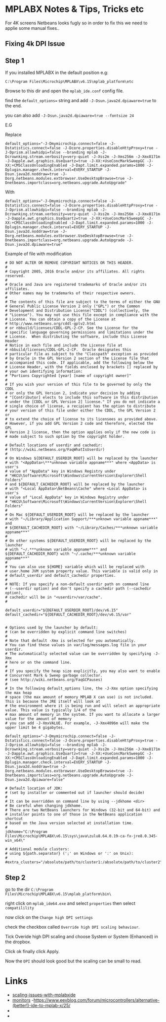 # MPLABX Notes & Tips, Tricks etc

For 4K screens Netbeans looks fugly so in order to fix this we need to applie some manual fixes..

## Fixing 4k DPI Issue

## Step 1

If you installed MPLABX in the default position e.g:

```
C:\Program Files\Microchip\MPLABX\v6.15\mplab_platform\etc
```
Browse to this dir and open the `mplab_ide.conf` config file.

find the `default_options=` string and add `-J-Dsun.java2d.dpiaware=true` to the end.

you can also add `-J-Dsun.java2d.dpiaware=true --fontsize 24`

E.G

Replace

```
default_options="-J-Dmymicrochip.connect=false -J-Dstatistics.connect=false -J-Dcore.properties.disableHttpProxy=true -J-Dprism.allowhidpi=false --branding mplab -J-Dcrownking.stream.verbosity=very-quiet -J-Xss2m -J-Xms256m -J-Xmx8171m -J-Dapple.awt.graphics.UseQuartz=true -J-XX:+UseConcMarkSweepGC -J-XX:+CMSClassUnloadingEnabled -J-Dapt.limit.expanded.params=1000 -J-Dplugin.manager.check.interval=EVERY_STARTUP -J-Dsun.java2d.noddraw=true -J-Dorg.netbeans.modules.extbrowser.UseDesktopBrowse=true -J-Dnetbeans.importclass=org.netbeans.upgrade.AutoUpgrade"
```

With

```
default_options="-J-Dmymicrochip.connect=false -J-Dstatistics.connect=false -J-Dcore.properties.disableHttpProxy=true -J-Dprism.allowhidpi=false --branding mplab -J-Dcrownking.stream.verbosity=very-quiet -J-Xss2m -J-Xms256m -J-Xmx8171m -J-Dapple.awt.graphics.UseQuartz=true -J-XX:+UseConcMarkSweepGC -J-XX:+CMSClassUnloadingEnabled -J-Dapt.limit.expanded.params=1000 -J-Dplugin.manager.check.interval=EVERY_STARTUP -J-Dsun.java2d.noddraw=true -J-Dorg.netbeans.modules.extbrowser.UseDesktopBrowse=true -J-Dnetbeans.importclass=org.netbeans.upgrade.AutoUpgrade -J-Dsun.java2d.dpiaware=true"
```

Example of file with modification

```CONF
# DO NOT ALTER OR REMOVE COPYRIGHT NOTICES OR THIS HEADER.
#
# Copyright 2005, 2016 Oracle and/or its affiliates. All rights reserved.
#
# Oracle and Java are registered trademarks of Oracle and/or its affiliates.
# Other names may be trademarks of their respective owners.
#
# The contents of this file are subject to the terms of either the GNU
# General Public License Version 2 only ("GPL") or the Common
# Development and Distribution License("CDDL") (collectively, the
# "License"). You may not use this file except in compliance with the
# License. You can obtain a copy of the License at
# http://www.netbeans.org/cddl-gplv2.html
# or nbbuild/licenses/CDDL-GPL-2-CP. See the License for the
# specific language governing permissions and limitations under the
# License.  When distributing the software, include this License Header
# Notice in each file and include the License file at
# nbbuild/licenses/CDDL-GPL-2-CP.  Oracle designates this
# particular file as subject to the "Classpath" exception as provided
# by Oracle in the GPL Version 2 section of the License file that
# accompanied this code. If applicable, add the following below the
# License Header, with the fields enclosed by brackets [] replaced by
# your own identifying information:
# "Portions Copyrighted [year] [name of copyright owner]"
#
# If you wish your version of this file to be governed by only the CDDL
# or only the GPL Version 2, indicate your decision by adding
# "[Contributor] elects to include this software in this distribution
# under the [CDDL or GPL Version 2] license." If you do not indicate a
# single choice of license, a recipient has the option to distribute
# your version of this file under either the CDDL, the GPL Version 2 or
# to extend the choice of license to its licensees as provided above.
# However, if you add GPL Version 2 code and therefore, elected the GPL
# Version 2 license, then the option applies only if the new code is
# made subject to such option by the copyright holder.

# Default locations of userdir and cachedir:
# (http://wiki.netbeans.org/FaqWhatIsUserdir)
#
# On Windows ${DEFAULT_USERDIR_ROOT} will be replaced by the launcher
# with "<AppData>\***unknown variable appname***" where <AppData> is user's
# value of "AppData" key in Windows Registry under
# "HKCU\Software\Microsoft\Windows\CurrentVersion\Explorer\Shell Folders"
# and ${DEFAULT_CACHEDIR_ROOT} will be replaced by the launcher
# with "<Local AppData>\NetBeans\Cache" where <Local AppData> is user's
# value of "Local AppData" key in Windows Registry under
# "HKCU\Software\Microsoft\Windows\CurrentVersion\Explorer\Shell Folders"
#
# On Mac ${DEFAULT_USERDIR_ROOT} will be replaced by the launcher
# with "~/Library/Application Support/***unknown variable appname***" and
# ${DEFAULT_CACHEDIR_ROOT} with "~/Library/Caches/***unknown variable appname***"
#
# On other systems ${DEFAULT_USERDIR_ROOT} will be replaced by the launcher
# with "~/.***unknown variable appname***" and ${DEFAULT_CACHEDIR_ROOT} with "~/.cache/***unknown variable appname***"
#
# You can also use ${HOME} variable which will be replaced with
# user.home JVM system property value. This variable is valid only in
# default_userdir and default_cachedir properties.
#
# NOTE: If you specify a non-default userdir path on command line
# (--userdir option) and don't specify a cachedir path (--cachedir option),
# cachedir will be in "<userdir>/var/cache".
#

default_userdir="${DEFAULT_USERDIR_ROOT}/dev/v6.15"
default_cachedir="${DEFAULT_CACHEDIR_ROOT}/dev/v6.15/var"


# Options used by the launcher by default:
# (can be overridden by explicit command line switches)
#
# Note that default -Xmx is selected for you automatically.
# You can find these values in var/log/messages.log file in your userdir.
# The automatically selected value can be overridden by specifying -J-Xmx
# here or on the command line.
#
# If you specify the heap size explicitly, you may also want to enable
# Concurrent Mark & Sweep garbage collector.
# (see http://wiki.netbeans.org/FaqGCPauses)
#
# In the following default_options line, the -J-Xmx option specifying the max heap 
# space (the max amount of memory MPLAB X can use) is not included. This is because the JRE itself will look at 
# the environment where it is being run and will select an appropriate value. This value is typically 1/4 of the 
# max amount of memory in the system. If you want to allocate a larger value for the amount of memory
# you can add -J-XmxVALUE. For example, -J-Xmx4096m will make the upper limit be 4 gigabytes.

default_options="-J-Dmymicrochip.connect=false -J-Dstatistics.connect=false -J-Dcore.properties.disableHttpProxy=true -J-Dprism.allowhidpi=false --branding mplab -J-Dcrownking.stream.verbosity=very-quiet -J-Xss2m -J-Xms256m -J-Xmx8171m -J-Dapple.awt.graphics.UseQuartz=true -J-XX:+UseConcMarkSweepGC -J-XX:+CMSClassUnloadingEnabled -J-Dapt.limit.expanded.params=1000 -J-Dplugin.manager.check.interval=EVERY_STARTUP -J-Dsun.java2d.noddraw=true -J-Dorg.netbeans.modules.extbrowser.UseDesktopBrowse=true -J-Dnetbeans.importclass=org.netbeans.upgrade.AutoUpgrade -J-Dsun.java2d.dpiaware=false"

# Default location of JDK:
# (set by installer or commented out if launcher should decide)
#
# It can be overridden on command line by using --jdkhome <dir>
# Be careful when changing jdkhome.
# There are two NetBeans launchers for Windows (32-bit and 64-bit) and
# installer points to one of those in the NetBeans application shortcut 
# based on the Java version selected at installation time.
#
jdkhome="C:\Program Files\Microchip\MPLABX\v6.15\sys\java\zulu8.64.0.19-ca-fx-jre8.0.345-win_x64\"

# Additional module clusters:
# using ${path.separator} (';' on Windows or ':' on Unix):
#
#extra_clusters="/absolute/path/to/cluster1:/absolute/path/to/cluster2"

```

## Step 2

go to the dir `C:\Program Files\Microchip\MPLABX\v6.15\mplab_platform\bin\`

right click on `mplab_ide64.exe` and select `properties` then select `compatilility`

now click on the `Change high DPI settings`

check the checkbox called `Override high DPI scaling behaviour`.

Tick Overide high DPI scaling and choose System or System (Enhanced) in the dropbox.

Click ok finally click Apply.

Now the `DPI` should look good but the scaling can be small to read.









# Links
- [scaling-issues-with-mplabxide](https://stackoverflow.com/questions/59381656/how-do-you-fix-scaling-issues-with-mplabxide-with-mcc-in-windows-10-when-using)
- [monitors](https://developerhelp.microchip.com/xwiki/bin/view/software-tools/ides/x/configuration/monitors/)
-https://www.eevblog.com/forum/microcontrollers/alternative-(better!)-ide-to-mplab-x/25/
-
-



